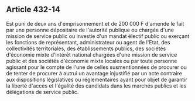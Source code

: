 Article 432-14
----
Est puni de deux ans d'emprisonnement et de 200 000 F d'amende le fait par une
personne dépositaire de l'autorité publique ou chargée d'une mission de service
public ou investie d'un mandat électif public ou exerçant les fonctions de
représentant, administrateur ou agent de l'Etat, des collectivités
territoriales, des établissements publics, des sociétés d'économie mixte
d'intérêt national chargées d'une mission de service public et des sociétés
d'économie mixte locales ou par toute personne agissant pour le compte de l'une
de celles susmentionnées de procurer ou de tenter de procurer à autrui un
avantage injustifié par un acte contraire aux dispositions législatives ou
réglementaires ayant pour objet de garantir la liberté d'accès et l'égalité des
candidats dans les marchés publics et les délégations de service public.
